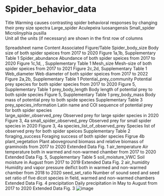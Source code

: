 # Spider_behavior_data
Title	Warming causes contrasting spider behavioral responses by changing their prey size  spectra	
Large_spider	Aculepeira luosangensis	
Small_spider	Microlinyphia pusilla	
Unit	all the units (if necessary) are shown in the first row of columns	
		
Spreadsheet name	Content	Associated Figure/Table
Spider_body_size	Body size  of both spider speices from 2017 to 2020	Figure 1a,1b, Supplementary Table 1
Spider_abundance	Abundance of both spider speices from 2017 to 2020	Figure 1c,1d, , Supplementary Table 1
Mesh_size	Mesh-size  of both spider speices from 2017 to 2021	Figure 2c,2d, Supplementary Table 1
Web_diameter	Web diameter  of both spider speices from 2017 to 2022	Figure 2a,2b, Supplementary Table 1
Potential_prey_community	Potential prey species for both spider species from 2017 to 2020	Figure 5, Supplementary Table 1
prey_body_length	Body length of potential prey to both spide species	Figure 5, Supplementary Table 1
prey_body_mass	Body mass of potential prey to both spide species	Supplementary Table 3
prey_species_information	Latin name and COI sequence of potential prey for both spider species	
large_spider_observed_prey	Observed prey for large spider species in 2020	Figure 3, 4a
small_spider_observed_prey	Observed prey for small spider species in 2020	Figure 3, 4a
species_list_of_observed_prey	Species list of observed prey for both spider speices	Supplementary Table 2
foraging_success	Foraging success of both spider species	Figrue 4b
plant_vegetation	Plant aboveground biomass and relative biomass of graminoids from 2017 to 2020	Extended Data Fig. 1
air_temperature	Air temperature both in warmed and non-warmed chamber from 2017 to 2020	Extended Data Fig. 5, Supplementary Table 5
soil_moisture_VWC	Soil moisture in August from 2017 to 2019	Extended Data Fig. 2
air_humidity	Humidity and vapor pressure deifict both in warmed and non-warmed chamber from 2018 to 2020	
seed_set_ratio	Number of sound seed and seed set ratio of five dicot species in field, warmed and non-warmed chambers	Extended Data Fig. 4
precipitation	Daily precipitation in May to August from 2017 to 2020	Extended Data Fig. 3
![image](https://github.com/Botanicalzoe/Spider_behavior_data/assets/145534038/b1f83192-1bb3-478a-9e7a-f0172bd0b349)
